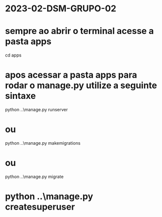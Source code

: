 # 2023-02-DSM-GRUPO-02

# sempre ao abrir o terminal acesse a pasta apps

cd apps

# apos acessar a pasta apps para rodar o manage.py utilize a seguinte sintaxe

python ..\manage.py runserver

# ou 

python ..\manage.py makemigrations

# ou 

python ..\manage.py migrate

# python ..\manage.py createsuperuser

